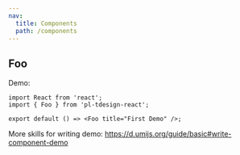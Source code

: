 ```yaml
---
nav:
  title: Components
  path: /components
---
```


## Foo

Demo:

```tsx
import React from 'react';
import { Foo } from 'pl-tdesign-react';

export default () => <Foo title="First Demo" />;
```

More skills for writing demo: https://d.umijs.org/guide/basic#write-component-demo
